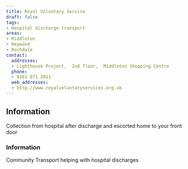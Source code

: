 ```yaml
---
title: Royal Voluntary Service
draft: false
tags:
- Hospital discharge transport
areas:
- Middleton
- Heywood
- Rochdale
contact:
  addresses:
  - Lighthouse Project,  2nd floor,  Middleton Shopping Centre
  phone:
  - 0161 871 2011
  web_addresses:
  - http://www.royalvoluntaryservices.org.uk
---
```


## Information
Collection from hospital after discharge and escorted
home to your front door

### Information
Community Transport helping with hospital discharges

